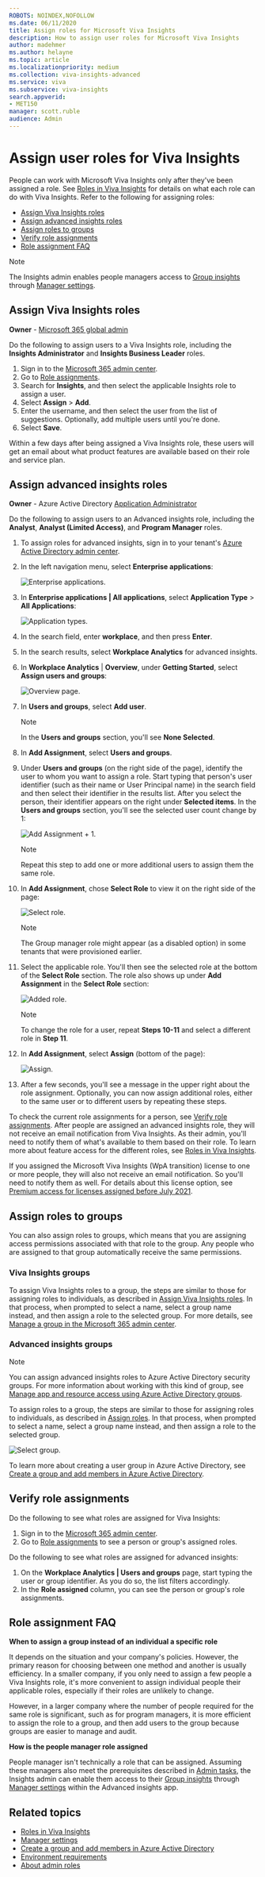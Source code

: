 ```yaml
---
ROBOTS: NOINDEX,NOFOLLOW
ms.date: 06/11/2020
title: Assign roles for Microsoft Viva Insights
description: How to assign user roles for Microsoft Viva Insights
author: madehmer
ms.author: helayne
ms.topic: article
ms.localizationpriority: medium 
ms.collection: viva-insights-advanced 
ms.service: viva 
ms.subservice: viva-insights 
search.appverid: 
- MET150 
manager: scott.ruble
audience: Admin
---
```


# Assign user roles for Viva Insights

People can work with Microsoft Viva Insights only after they've been assigned a role. See [Roles in Viva Insights](/viva/insights/use/user-roles?toc=/viva/insights/use/toc.json&bc=/viva/insights/breadcrumb/toc.json) for details on what each role can do with Viva Insights. Refer to the following for assigning roles:

* [Assign Viva Insights roles](#assign-viva-insights-roles)
* [Assign advanced insights roles](#assign-advanced-insights-roles)
* [Assign roles to groups](#assign-roles-to-groups)
* [Verify role assignments](#verify-role-assignments)
* [Role assignment FAQ](#role-assignment-faq)

>[!Note]
>The Insights admin enables people managers access to [Group insights](../org-team-insights/org-insights.md) through [Manager settings](../use/manager-settings.md).

## Assign Viva Insights roles

**Owner** - [Microsoft 365 global admin](/microsoft-365/admin/add-users/about-admin-roles)

Do the following to assign users to a Viva Insights role, including the **Insights Administrator** and **Insights Business Leader** roles.

1. Sign in to the [Microsoft 365 admin center](https://admin.microsoft.com/AdminPortal/home).
2. Go to [Role assignments](https://go.microsoft.com/fwlink/p/?linkid=2097861).
3. Search for **Insights**, and then select the applicable Insights role to assign a user.
4. Select **Assign** > **Add**.
5. Enter the username, and then select the user from the list of suggestions. Optionally, add multiple users until you're done.
6. Select **Save**.

Within a few days after being assigned a Viva Insights role, these users will get an email about what product features are available based on their role and service plan.

## Assign advanced insights roles

**Owner** - Azure Active Directory [Application Administrator](/azure/active-directory/roles/permissions-reference#application-administrator)

Do the following to assign users to an Advanced insights role, including the **Analyst**, **Analyst (Limited Access)**, and **Program Manager** roles.

1. To assign roles for advanced insights, sign in to your tenant's [Azure Active Directory admin center](https://aad.portal.azure.com).
2. In the left navigation menu, select **Enterprise applications**:

   ![Enterprise applications.](../images/wpa/setup/enterprise-apps.png)

3. In **Enterprise applications | All applications**, select **Application Type** > **All Applications**:

   ![Application types.](../images/wpa/setup/ent-all-apps-3.png)

4. In the search field, enter **workplace**, and then press **Enter**.
5. In the search results, select **Workplace Analytics** for advanced insights.  
6. In **Workplace Analytics** | **Overview**, under **Getting Started**, select **Assign users and groups**:

   ![Overview page.](../images/wpa/setup/wpa-overview.png)  

7. In **Users and groups**, select **Add user**.

   >[!Note]
   >In the **Users and groups** section, you'll see **None Selected**.

8. In **Add Assignment**, select **Users and groups**.
9. Under **Users and groups** (on the right side of the page), identify the user to whom you want to assign a role. Start typing that person's user identifier (such as their name or User Principal name) in the search field and then select their identifier in the results list. After you select the person, their identifier appears on the right under **Selected items**. In the **Users and groups** section, you'll see the selected user count change by 1:

   ![Add Assignment + 1.](../images/wpa/setup/add-assignment-plus-1.png)

   >[!Note]
   >Repeat this step to add one or more additional users to assign them the same role.

10. In **Add Assignment**, chose **Select Role** to view it on the right side of the page:

    ![Select role.](../images/wpa/setup/select-role.png)

    >[!Note]
    >The Group manager role might appear (as a disabled option) in some tenants that were provisioned earlier.

11. Select the applicable role. You'll then see the selected role at the bottom of the **Select Role** section. The role also shows up under **Add Assignment** in the **Select Role** section:

    ![Added role.](../images/wpa/setup/add-assignment-select-53.png)

    >[!Note]
    >To change the role for a user, repeat **Steps 10-11** and select a different role in **Step 11**.

12. In **Add Assignment**, select **Assign** (bottom of the page):

    ![Assign.](../images/wpa/setup/assign-button.png)

13. After a few seconds, you'll see a message in the upper right about the role assignment. Optionally, you can now assign additional roles, either to the same user or to different users by repeating these steps.

To check the current role assignments for a person, see [Verify role assignments](#verify-role-assignments). After people are assigned an advanced insights role, they will not receive an email notification from Viva Insights. As their admin, you'll need to notify them of what's available to them based on their role. To learn more about feature access for the different roles, see [Roles in Viva Insights](../use/User-Roles.md).

If you assigned the Microsoft Viva Insights (WpA transition) license to one or more people, they will also not receive an email notification. So you'll need to notify them as well. For details about this license option, see [Premium access for licenses assigned before July 2021](../personal/teams/introduction-admin-tasks.md#premium-access-for-licenses-assigned-before-july-2021).

## Assign roles to groups

You can also assign roles to groups, which means that you are assigning access permissions associated with that role to the group. Any people who are assigned to that group automatically receive the same permissions.

### Viva Insights groups

To assign Viva Insights roles to a group, the steps are similar to those for assigning roles to individuals, as described in [Assign Viva Insights roles](#assign-viva-insights-roles). In that process, when prompted to select a name, select a group name instead, and then assign a role to the selected group. For more details, see [Manage a group in the Microsoft 365 admin center](/microsoft-365/admin/create-groups/manage-groups).

### Advanced insights groups

>[!Note]
>You can assign advanced insights roles to Azure Active Directory security groups. For more information about working with this kind of group, see [Manage app and resource access using Azure Active Directory groups](/azure/active-directory/fundamentals/active-directory-manage-groups).

To assign roles to a group, the steps are similar to those for assigning roles to individuals, as described in [Assign roles](#assign-advanced-insights-roles). In that process, when prompted to select a name, select a group name instead, and then assign a role to the selected group.

   ![Select group.](../images/WpA/Use/select-group-b.png)

To learn more about creating a user group in Azure Active Directory, see [Create a group and add members in Azure Active Directory](/azure/active-directory/fundamentals/active-directory-groups-create-azure-portal).

## Verify role assignments

Do the following to see what roles are assigned for Viva Insights:

1. Sign in to the [Microsoft 365 admin center](https://admin.microsoft.com/AdminPortal/home).
2. Go to [Role assignments](https://go.microsoft.com/fwlink/p/?linkid=2097861) to see a person or group's assigned roles.

Do the following to see what roles are assigned for advanced insights:

1. On the **Workplace Analytics | Users and groups** page, start typing the user or group identifier. As you do so, the list filters accordingly.  
2. In the **Role assigned** column, you can see the person or group's role assignments.

## Role assignment FAQ

**When to assign a group instead of an individual a specific role**

It depends on the situation and your company's policies. However, the primary reason for choosing between one method and another is usually efficiency. In a smaller company, if you only need to assign a few people a Viva Insights role, it's more convenient to assign individual people their applicable roles, especially if their roles are unlikely to change.

However, in a larger company where the number of people required for the same role is significant, such as for program managers, it is more efficient to assign the role to a group, and then add users to the group because groups are easier to manage and audit.

**How is the people manager role assigned**

People manager isn't technically a role that can be assigned. Assuming these managers also meet the prerequisites described in [Admin tasks](../org-team-insights/org-insights.md#admin-tasks), the Insights admin can enable them access to their [Group insights](../org-team-insights/org-insights.md#admin-tasks) through [Manager settings](../use/manager-settings.md) within the Advanced insights app.

## Related topics

* [Roles in Viva Insights](/viva/insights/use/user-roles?toc=/viva/insights/use/toc.json&bc=/viva/insights/breadcrumb/toc.json)
* [Manager settings](/viva/insights/use/manager-settings?toc=/viva/insights/use/toc.json&bc=/viva/insights/breadcrumb/toc.json)
* [Create a group and add members in Azure Active Directory](/azure/active-directory/fundamentals/active-directory-groups-create-azure-portal)
* [Environment requirements](/viva/insights/setup/environment-requirements?toc=/viva/insights/use/toc.json&bc=/viva/insights/breadcrumb/toc.json)
* [About admin roles](/microsoft-365/admin/add-users/about-admin-roles)

